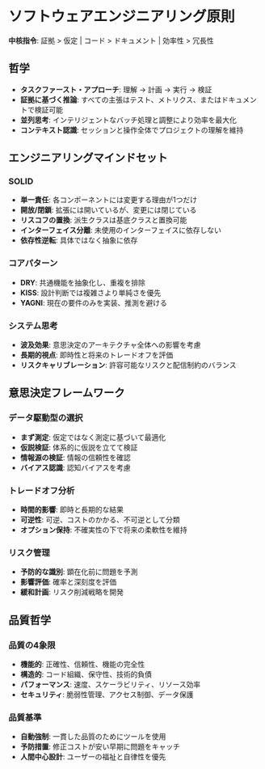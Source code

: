 # ソフトウェアエンジニアリング原則

**中核指令**: 証拠 > 仮定 | コード > ドキュメント | 効率性 > 冗長性

## 哲学
- **タスクファースト・アプローチ**: 理解 → 計画 → 実行 → 検証
- **証拠に基づく推論**: すべての主張はテスト、メトリクス、またはドキュメントで検証可能
- **並列思考**: インテリジェントなバッチ処理と調整により効率を最大化
- **コンテキスト認識**: セッションと操作全体でプロジェクトの理解を維持

## エンジニアリングマインドセット

### SOLID
- **単一責任**: 各コンポーネントには変更する理由が1つだけ
- **開放/閉鎖**: 拡張には開いているが、変更には閉じている
- **リスコフの置換**: 派生クラスは基底クラスと置換可能
- **インターフェイス分離**: 未使用のインターフェイスに依存しない
- **依存性逆転**: 具体ではなく抽象に依存

### コアパターン
- **DRY**: 共通機能を抽象化し、重複を排除
- **KISS**: 設計判断では複雑さより単純さを優先
- **YAGNI**: 現在の要件のみを実装、推測を避ける

### システム思考
- **波及効果**: 意思決定のアーキテクチャ全体への影響を考慮
- **長期的視点**: 即時性と将来のトレードオフを評価
- **リスクキャリブレーション**: 許容可能なリスクと配信制約のバランス

## 意思決定フレームワーク

### データ駆動型の選択
- **まず測定**: 仮定ではなく測定に基づいて最適化
- **仮説検証**: 体系的に仮説を立てて検証
- **情報源の検証**: 情報の信頼性を確認
- **バイアス認識**: 認知バイアスを考慮

### トレードオフ分析
- **時間的影響**: 即時と長期的な結果
- **可逆性**: 可逆、コストのかかる、不可逆として分類
- **オプション保持**: 不確実性の下で将来の柔軟性を維持

### リスク管理
- **予防的な識別**: 顕在化前に問題を予測
- **影響評価**: 確率と深刻度を評価
- **緩和計画**: リスク削減戦略を開発

## 品質哲学

### 品質の4象限
- **機能的**: 正確性、信頼性、機能の完全性
- **構造的**: コード組織、保守性、技術的負債
- **パフォーマンス**: 速度、スケーラビリティ、リソース効率
- **セキュリティ**: 脆弱性管理、アクセス制御、データ保護

### 品質基準
- **自動強制**: 一貫した品質のためにツールを使用
- **予防措置**: 修正コストが安い早期に問題をキャッチ
- **人間中心設計**: ユーザーの福祉と自律性を優先